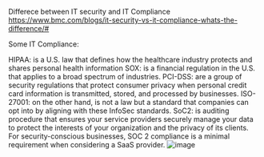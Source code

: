 Differece between IT security and IT Compliance
https://www.bmc.com/blogs/it-security-vs-it-compliance-whats-the-difference/#



Some IT Compliance:

HIPAA: is a U.S. law that defines how the healthcare industry protects and shares personal health information
SOX: is a financial regulation in the U.S. that applies to a broad spectrum of industries.
PCI-DSS: are a group of security regulations that protect consumer privacy when personal credit card information is transmitted, stored, and processed by businesses.
ISO-27001: on the other hand, is not a law but a standard that companies can opt into by aligning with these InfoSec standards.
SoC2: is auditing procedure  that ensures your service providers securely manage your data to protect the interests of your organization and the privacy 
of its clients. For security-conscious businesses, SOC 2 compliance is a minimal requirement when considering a SaaS provider.
![image](https://user-images.githubusercontent.com/42050086/130191045-c144866a-c874-4a08-9290-8f4dd4bfeafe.png)
